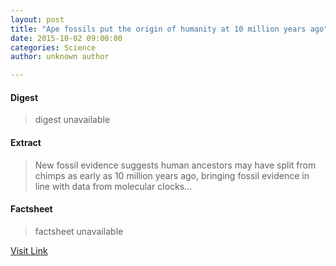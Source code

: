 ```yaml
---
layout: post
title: "Ape fossils put the origin of humanity at 10 million years ago"
date: 2015-10-02 09:00:00
categories: Science
author: unknown author

---
```



#### Digest
>digest unavailable

#### Extract
>New fossil evidence suggests human ancestors may have split from chimps as early as 10 million years ago, bringing fossil evidence in line with data from molecular clocks...

#### Factsheet
>factsheet unavailable

[Visit Link](http://feeds.newscientist.com/c/749/f/10897/s/4a58471c/sc/32/l/0M0Snewscientist0N0Carticle0Cdn282740Eape0Efossils0Eput0Ethe0Eorigin0Eof0Ehumanity0Eat0E10A0Emillion0Eyears0Eago0C/story01.htm)


